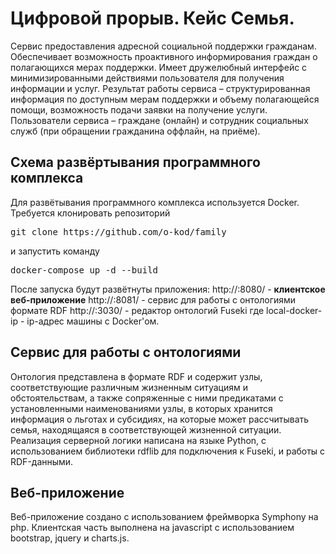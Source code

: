 # Цифровой прорыв. Кейс Семья.

Сервис предоставления адресной социальной поддержки гражданам. Обеспечивает возможность проактивного  информирования граждан о полагающихся мерах поддержки. Имеет дружелюбный интерфейс с минимизированными действиями пользователя для получения информации и услуг. Результат работы сервиса – структурированная информация по доступным мерам поддержки и объему полагающейся помощи, возможность подачи заявки на получение услуги. Пользователи сервиса – граждане (онлайн) и сотрудник социальных служб (при обращении гражданина оффлайн, на приёме). 

## Схема развёртывания программного комплекса

Для развётывания программного комплекса используется Docker. Требуется клонировать репозиторий

<pre>
git clone https://github.com/o-kod/family
</pre>

и запустить команду

<pre>
docker-compose up -d --build
</pre>

После запуска будут развётнуты приложения:
http://<local-docker-ip>:8080/ - __клиентское веб-приложение__
http://<local-docker-ip>:8081/ - сервис для работы с онтологиями формате RDF
http://<local-docker-ip>:3030/ - редактор онтологий Fuseki
где local-docker-ip - ip-адрес машины с Docker'ом.

## Сервис для работы с онтологиями

Онтология представлена в формате RDF и содержит узлы, соответствующие различным жизненным ситуациям и обстоятельствам, а также сопряженные с ними предикатами с установленными наименованиями узлы, в которых хранится информация о льготах и субсидиях, на которые может рассчитывать семья, находящаяся в соответствующей жизненной ситуации. Реализация серверной логики написана на языке Python, с использованием библиотеки rdflib для подключения к Fuseki, и работы с RDF-данными.

## Веб-приложение

Веб-приложение создано с использованием фреймворка Symphony на php. Клиентская часть выполнена на javascript с использованием bootstrap, jquery и charts.js.